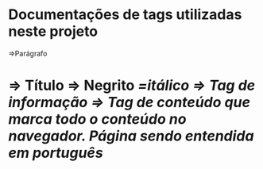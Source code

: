 # Documentações de tags utilizadas neste projeto
<p> =>Parágrafo
<h1> => Título
<strong> => Negrito
<em> =itálico

<!DOCTYPE html> => Tag de informação
<html lang="pt-br"> => Tag de conteúdo que marca todo o conteúdo no navegador. Página sendo entendida em português
<meta charset="UTF-8> => passa informações para o navegador. Conjunto de caracteres">
<title> => Título da página do navegador
<head> => Cabeçalho que passa informações para o navegador
<body> => todas informações apresentados em exibição
<img id="" src="endereço"> => inserir uma imagem

# CSS
<p style="font-size: pixels(px)"> Texto <\p>
<h1 style="text-align: center"> => alinha o texto no centro
<h1 style="text-align: center; font-size: pixels(px)">

<link rel="stylesheet" href="style.css"> =>terceira forma de usar o CSS. adicionar no <head>
Na folha do CSS colocar assim:

body{ => background - toda a página de uma cor só}
p {text-align: px; background => fundo do elemento}
id="nome" => marcação específica para um elemento. #nome => Utilizado no arquivo CSS
padding => espaçamento interno. Respiro entre a borda e o conteúdo. Podendo ser espaçado separadamente.
marging => espaçamento externo.
border => borda
heigth = altura
width => largura
